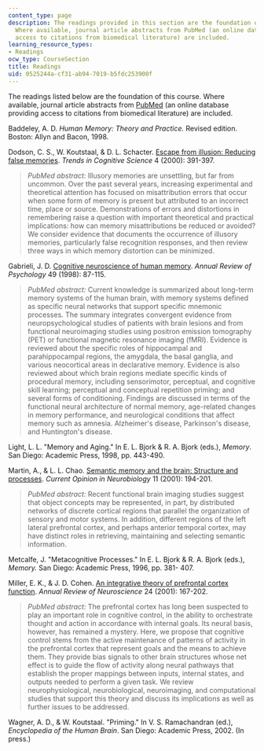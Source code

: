```yaml
---
content_type: page
description: The readings provided in this section are the foundation of this course.
  Where available, journal article abstracts from PubMed (an online database providing
  access to citations from biomedical literature) are included.
learning_resource_types:
- Readings
ocw_type: CourseSection
title: Readings
uid: 0525244a-cf31-ab94-7019-b5fdc253900f
---
```


The readings listed below are the foundation of this course. Where available, journal article abstracts from [PubMed](http://www.ncbi.nlm.nih.gov/entrez/query.fcgi?db=PubMed) (an online database providing access to citations from biomedical literature) are included.

Baddeley, A. D. _Human Memory: Theory and Practice._ Revised edition. Boston: Allyn and Bacon, 1998.

Dodson, C. S., W. Koutstaal, & D. L. Schacter. [Escape from illusion: Reducing false memories](http://www.ncbi.nlm.nih.gov/entrez/query.fcgi?cmd=Retrieve&db=PubMed&dopt=Citation&list_uids=11025282). _Trends in Cognitive Science_ 4 (2000): 391-397.

> _PubMed abstract:_ Illusory memories are unsettling, but far from uncommon. Over the past several years, increasing experimental and theoretical attention has focused on misattribution errors that occur when some form of memory is present but attributed to an incorrect time, place or source. Demonstrations of errors and distortions in remembering raise a question with important theoretical and practical implications: how can memory misattributions be reduced or avoided? We consider evidence that documents the occurrence of illusory memories, particularly false recognition responses, and then review three ways in which memory distortion can be minimized.

Gabrieli, J. D. [Cognitive neuroscience of human memory](http://www.ncbi.nlm.nih.gov/entrez/query.fcgi?cmd=Retrieve&db=PubMed&dopt=Citation&list_uids=9496622). _Annual Review of Psychology_ 49 (1998): 87-115.

> _PubMed abstract:_ Current knowledge is summarized about long-term memory systems of the human brain, with memory systems defined as specific neural networks that support specific mnemonic processes. The summary integrates convergent evidence from neuropsychological studies of patients with brain lesions and from functional neuroimaging studies using positron emission tomography (PET) or functional magnetic resonance imaging (fMRI). Evidence is reviewed about the specific roles of hippocampal and parahippocampal regions, the amygdala, the basal ganglia, and various neocortical areas in declarative memory. Evidence is also reviewed about which brain regions mediate specific kinds of procedural memory, including sensorimotor, perceptual, and cognitive skill learning; perceptual and conceptual repetition priming; and several forms of conditioning. Findings are discussed in terms of the functional neural architecture of normal memory, age-related changes in memory performance, and neurological conditions that affect memory such as amnesia. Alzheimer's disease, Parkinson's disease, and Huntington's disease.

Light, L. L. "Memory and Aging." In E. L. Bjork & R. A. Bjork (eds.), _Memory_. San Diego: Academic Press, 1998, pp. 443-490.

Martin, A., & L. L. Chao. [Semantic memory and the brain: Structure and processes](http://www.ncbi.nlm.nih.gov/entrez/query.fcgi?cmd=Retrieve&db=PubMed&dopt=Citation&list_uids=11301239). _Current Opinion in Neurobiology_ 11 (2001): 194-201.

> _PubMed abstract:_ Recent functional brain imaging studies suggest that object concepts may be represented, in part, by distributed networks of discrete cortical regions that parallel the organization of sensory and motor systems. In addition, different regions of the left lateral prefrontal cortex, and perhaps anterior temporal cortex, may have distinct roles in retrieving, maintaining and selecting semantic information.

Metcalfe, J. "Metacognitive Processes." In E. L. Bjork & R. A. Bjork (eds.), _Memory._ San Diego: Academic Press, 1996, pp. 381- 407.

Miller, E. K., & J. D. Cohen. [An integrative theory of prefrontal cortex function](http://www.ncbi.nlm.nih.gov/entrez/query.fcgi?cmd=Retrieve&db=PubMed&dopt=Citation&list_uids=11283309). _Annual Review of Neuroscience_ 24 (2001): 167-202.

> _PubMed abstract:_ The prefrontal cortex has long been suspected to play an important role in cognitive control, in the ability to orchestrate thought and action in accordance with internal goals. Its neural basis, however, has remained a mystery. Here, we propose that cognitive control stems from the active maintenance of patterns of activity in the prefrontal cortex that represent goals and the means to achieve them. They provide bias signals to other brain structures whose net effect is to guide the flow of activity along neural pathways that establish the proper mappings between inputs, internal states, and outputs needed to perform a given task. We review neurophysiological, neurobiological, neuroimaging, and computational studies that support this theory and discuss its implications as well as further issues to be addressed.

Wagner, A. D., & W. Koutstaal. "Priming." In V. S. Ramachandran (ed.), _Encyclopedia of the Human Brain_. San Diego: Academic Press, 2002. (In press.)